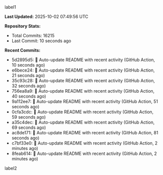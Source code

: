 
label1 
<!-- ACTIVITY_START -->
**Last Updated:** 2025-10-02 07:49:56 UTC

**Repository Stats:**
- Total Commits: 16215
- Last Commit: 10 seconds ago

**Recent Commits:**
- 5d2895d5: 🤖 Auto-update README with recent activity (GitHub Action, 10 seconds ago)
- e6bece24: 🤖 Auto-update README with recent activity (GitHub Action, 21 seconds ago)
- 35c93c28: 🤖 Auto-update README with recent activity (GitHub Action, 32 seconds ago)
- 756ea8a9: 🤖 Auto-update README with recent activity (GitHub Action, 40 seconds ago)
- 9a112ee7: 🤖 Auto-update README with recent activity (GitHub Action, 51 seconds ago)
- 0cfa3cdc: 🤖 Auto-update README with recent activity (GitHub Action, 59 seconds ago)
- a35c4dec: 🤖 Auto-update README with recent activity (GitHub Action, 69 seconds ago)
- ac8de171: 🤖 Auto-update README with recent activity (GitHub Action, 81 seconds ago)
- c7bf33e0: 🤖 Auto-update README with recent activity (GitHub Action, 2 minutes ago)
- 8feab614: 🤖 Auto-update README with recent activity (GitHub Action, 2 minutes ago)
<!-- ACTIVITY_END -->

label2
